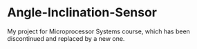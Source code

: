 # Angle-Inclination-Sensor

My project for Microprocessor Systems course, which has been discontinued and replaced by a new one.
